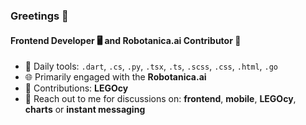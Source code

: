 ### Greetings 🌟

#### Frontend Developer 🖥️ and Robotanica.ai Contributor 🌱

- 🔧 Daily tools: `.dart`, `.cs`, `.py`, `.tsx`, `.ts`, `.scss`, `.css`, `.html`, `.go`
- 🌐 Primarily engaged with the **Robotanica.ai**
- 🧱 Contributions: **LEGOcy**
- 📩 Reach out to me for discussions on: **frontend**, **mobile**, **LEGOcy**, **charts** or **instant messaging**
